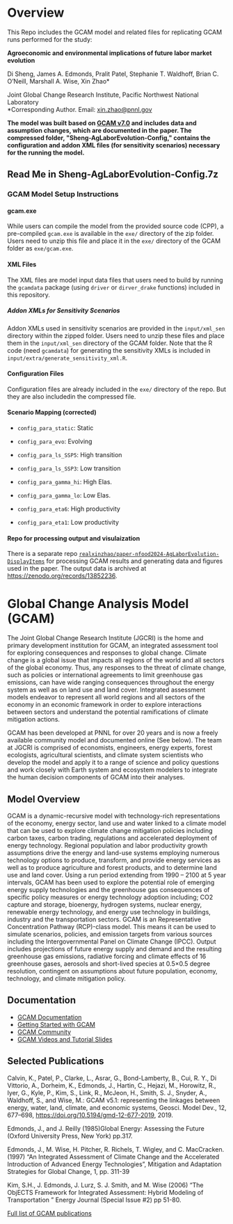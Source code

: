 # Overview

This Repo includes the GCAM model and related files for replicating GCAM runs performed for the study:  

**Agroeconomic and environmental implications of future labor market evolution**  

Di Sheng, James A. Edmonds, Pralit Patel, Stephanie T. Waldhoff, Brian C. O’Neill, Marshall A. Wise, Xin Zhao* 

Joint Global Change Research Institute, Pacific Northwest National Laboratory  
*Corresponding Author. Email: xin.zhao@pnnl.gov

**The model was built based on [GCAM v7.0](https://jgcri.github.io/gcam-doc/v7.0/toc.html) and includes data and assumption changes, which are documented in the paper. The compressed folder, "Sheng-AgLaborEvolution-Config," contains the configuration and addon XML files (for sensitivity scenarios) necessary for the running the model.**
## Read Me in Sheng-AgLaborEvolution-Config.7z

### GCAM Model Setup Instructions

#### gcam.exe
While users can compile the model from the provided source code (CPP), a pre-compiled `gcam.exe` is available in the `exe/` directory of the zip folder. Users need to unzip this file and place it in the `exe/` directory of the GCAM folder as `exe/gcam.exe`.

#### XML Files
The XML files are model input data files that users need to build by running the `gcamdata` package (using `driver` or `dirver_drake` functions) included in this repository.

##### Addon XMLs for Sensitivity Scenarios
Addon XMLs used in sensitivity scenarios are provided in the `input/xml_sen` directory within the zipped folder. Users need to unzip these files and place them in the `input/xml_sen` directory of the GCAM folder. Note that the R code (need `gcamdata`) for generating the sensitivity XMLs is included in `input/extra/generate_sensitivity_xml.R`.

#### Configuration Files
Configuration files are already included in the `exe/` directory of the repo. But they are also includedin the compressed file.

#### Scenario Mapping (corrected)

- `config_para_static`: Static
- `config_para_evo`: Evolving

- `config_para_ls_SSP5`: High transition
- `config_para_ls_SSP3`: Low transition

- `config_para_gamma_hi`: High Elas.
- `config_para_gamma_lo`: Low Elas.

- `config_para_eta6`: High productivity
- `config_para_eta1`: Low productivity

#### Repo for processing output and visulaization
There is a separate repo [`realxinzhao/paper-nfood2024-AgLaborEvolution-DisplayItems`](https://github.com/realxinzhao/paper-nfood2024-AgLaborEvolution-DisplayItems) for processing GCAM results and generating data and figures used in the paper. 
The output data is archived at https://zenodo.org/records/13852236.


# Global Change Analysis Model (GCAM)

The Joint Global Change Research Institute (JGCRI) is the home and
primary development institution for GCAM, an integrated assessment
tool for exploring consequences and responses to global
change. Climate change is a global issue that impacts all regions of
the world and all sectors of the global economy. Thus, any responses
to the threat of climate change, such as policies or international
agreements to limit greenhouse gas emissions, can have wide ranging
consequences throughout the energy system as well as on land use and
land cover. Integrated assessment models endeavor to represent all
world regions and all sectors of the economy in an economic framework
in order to explore interactions between sectors and understand the
potential ramifications of climate mitigation actions.

GCAM has been developed at PNNL for over 20 years and is now a freely
available community model and documented online (See below). The team
at JGCRI is comprised of economists, engineers, energy experts, forest
ecologists, agricultural scientists, and climate system scientists who
develop the model and apply it to a range of science and policy
questions and work closely with Earth system and ecosystem modelers to
integrate the human decision components of GCAM into their analyses.

## Model Overview

GCAM is a dynamic-recursive model with technology-rich representations
of the economy, energy sector, land use and water linked to a climate
model that can be used to explore climate change mitigation policies
including carbon taxes, carbon trading, regulations and accelerated
deployment of energy technology. Regional population and labor
productivity growth assumptions drive the energy and land-use systems
employing numerous technology options to produce, transform, and
provide energy services as well as to produce agriculture and forest
products, and to determine land use and land cover. Using a run period
extending from 1990 – 2100 at 5 year intervals, GCAM has been used to
explore the potential role of emerging energy supply technologies and
the greenhouse gas consequences of specific policy measures or energy
technology adoption including; CO2 capture and storage, bioenergy,
hydrogen systems, nuclear energy, renewable energy technology, and
energy use technology in buildings, industry and the transportation
sectors. GCAM is an Representative Concentration Pathway (RCP)-class
model. This means it can be used to simulate scenarios, policies, and
emission targets from various sources including the Intergovernmental
Panel on Climate Change (IPCC). Output includes projections of future
energy supply and demand and the resulting greenhouse gas emissions,
radiative forcing and climate effects of 16 greenhouse gases, aerosols
and short-lived species at 0.5×0.5 degree resolution, contingent on
assumptions about future population, economy, technology, and climate
mitigation policy.

## Documentation

* [GCAM Documentation](http://jgcri.github.io/gcam-doc/)
* [Getting Started with GCAM](http://jgcri.github.io/gcam-doc/user-guide.html)
* [GCAM Community](http://www.globalchange.umd.edu/models/gcam/gcam-community/)
* [GCAM Videos and Tutorial Slides](https://gcims.pnnl.gov/community)

## Selected Publications

Calvin, K., Patel, P., Clarke, L., Asrar, G., Bond-Lamberty, B., Cui, R. Y., Di Vittorio, A., Dorheim, K., Edmonds, J., Hartin, C., Hejazi, M., Horowitz, R., Iyer, G., Kyle, P., Kim, S., Link, R., McJeon, H., Smith, S. J., Snyder, A., Waldhoff, S., and Wise, M.: GCAM v5.1: representing the linkages between energy, water, land, climate, and economic systems, Geosci. Model Dev., 12, 677–698, https://doi.org/10.5194/gmd-12-677-2019, 2019.

Edmonds, J., and J. Reilly (1985)Global Energy: Assessing the Future (Oxford University Press, New York) pp.317.

Edmonds, J., M. Wise, H. Pitcher, R. Richels, T. Wigley, and C. MacCracken. (1997) “An Integrated Assessment of Climate Change and the Accelerated Introduction of Advanced Energy Technologies”, Mitigation and Adaptation Strategies for Global Change, 1, pp. 311-39

Kim, S.H., J. Edmonds, J. Lurz, S. J. Smith, and M. Wise (2006) “The ObjECTS Framework for Integrated Assessment: Hybrid Modeling of Transportation ” Energy Journal (Special Issue #2) pp 51-80.

[Full list of GCAM publications](http://jgcri.github.io/gcam-doc/references.html)
